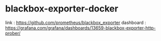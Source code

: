 # blackbox-exporter-docker

link : https://github.com/prometheus/blackbox_exporter
dashboard : https://grafana.com/grafana/dashboards/13659-blackbox-exporter-http-prober/
